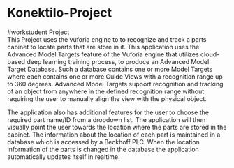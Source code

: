 # Konektilo-Project
#workstudent Project  
This Project uses the vuforia engine to  to recognize and track a parts cabinet to locate parts that are store in it. This application uses the Advanced Model Targets feature of the Vuforia engine that utilizes cloud-based deep learning training process, to produce an Advanced Model Target Database. Such a database contains one or more Model Targets where each contains one or more Guide Views with a recognition range up to 360 degrees. Advanced Model Targets support recognition and tracking of an object from anywhere in the defined recognition range without requiring the user to manually align the view with the physical object. 

The application also has additional features for the user to choose the required part name/ID from a dropdown list. The application will then visually point the user towards the location where the parts are stored in the cabinet. The information about the location of each part is maintained in a database which is accessed by a Beckhoff PLC. When the location information of the parts is changed in the database the application automatically updates itself in realtime. 
